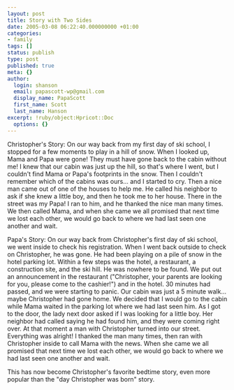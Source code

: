 ```yaml
---
layout: post
title: Story with Two Sides
date: 2005-03-08 06:22:40.000000000 +01:00
categories:
- family
tags: []
status: publish
type: post
published: true
meta: {}
author:
  login: shanson
  email: papascott-wp@gmail.com
  display_name: PapaScott
  first_name: Scott
  last_name: Hanson
excerpt: !ruby/object:Hpricot::Doc
  options: {}
---
```

<p>Christopher's Story: On our way back from my first day of ski school, I stopped for a few moments to play in a hill of snow. When I looked up, Mama and Papa were gone! They must have gone back to the cabin without me! I knew that our cabin was just up the hill, so that's where I went, but I couldn't find Mama or Papa's footprints in the snow. Then I couldn't remember which of the cabins was ours... and I started to cry. Then a nice man came out of one of the houses to help me. He called his neighbor to ask if she knew a little boy, and then he took me to her house. There in the street was my Papa! I ran to him, and he thanked the nice man many times. We then called Mama, and when she came we all promised that next time we lost each other, we would go back to where we had last seen one another and wait.</p>
<p>Papa's Story: On our way back from Christopher's first day of ski school, we went inside to check his registration. When I went back outside to check on Christopher, he was gone. He had been playing on a pile of snow in the hotel parking lot.  Within a few steps was the hotel, a restaurant, a construction site, and the ski hill. He was nowhere to be found. We put out an announcement in the restaurant ("Christopher, your parents are looking for you, please come to the cashier!") and in the hotel. 30 minutes had passed, and we were starting to panic. Our cabin was just a 5 minute walk... maybe Christopher had gone home. We decided that I would go to the cabin while Mama waited in the parking lot where we had last seen him. As I got to the door, the lady next door asked if I was looking for a little boy. Her neighbor had called saying he had found him, and they were coming right over. At that moment a man with Christopher turned into our street. Everything was alright! I thanked the man many times, then ran with Christopher inside to call Mama with the news. When she came we all promised that next time we lost each other, we would go back to where we had last seen one another and wait.</p>
<p>This has now become Christopher's favorite bedtime story, even more popular than the "day Christopher was born" story.</p>
